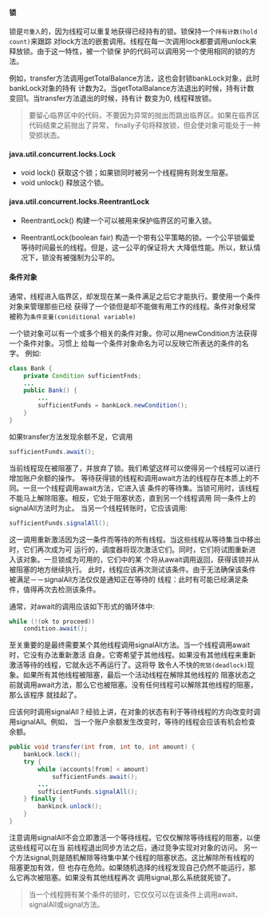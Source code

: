 #### 锁
锁是`可重入`的，因为线程可以重复地获得已经持有的锁。锁保持一个`持有计数(hold count)`来跟踪
对lock方法的嵌套调用。线程在每一次调用lock都要调用unlock来释放锁。由于这一特性，被一个锁保
护的代码可以调用另一个使用相同的锁的方法。

例如，transfer方法调用getTotalBalance方法，这也会封锁bankLock对象，此时bankLock对象的持有
计数为2。当getTotalBalance方法退出的时候，持有计数变回1。当transfer方法退出的时候，持有计
数变为0, 线程释放锁。

> 要留心临界区中的代码，不要因为异常的抛出而跳出临界区。如果在临界区代码结束之前抛出了异常，
finally子句将释放锁，但会使对象可能处于一种受损状态。

#### java.util.concurrent.locks.Lock
* void lock()
	获取这个锁；如果锁同时被另一个线程拥有则发生阻塞。
* void unlock()
	释放这个锁。


#### java.util.concurrent.locks.ReentrantLock
* ReentrantLock()
	构建一个可以被用来保护临界区的可重入锁。

* ReentrantLock(boolean fair)
	构造一个带有公平策略的锁。一个公平锁偏爱等待时间最长的线程。但是，这一公平的保证将大
	大降低性能。所以，默认情况下，锁没有被强制为公平的。


#### 条件对象
通常，线程进入临界区，却发现在某一条件满足之后它才能执行。要使用一个条件对象来管理那些已经
获得了一个锁但是却不能做有用工作的线程。条件对象经常被称为`条件变量(coniditional variable)`

一个锁对象可以有一个或多个相关的条件对象。你可以用newCondition方法获得一个条件对象。习惯上
给每一个条件对象命名为可以反映它所表达的条件的名字。
例如:
```java
class Bank {
	private Condition sufficientFnds;
	...
	public Bank() {
		...
		sufficientFunds = bankLock.newCondition();
	}
}
```
如果transfer方法发现余额不足，它调用
```java
sufficientFunds.await();
```
当前线程现在被阻塞了，并放弃了锁。我们希望这样可以使得另一个线程可以进行增加账户余额的操作。
等待获得锁的线程和调用await方法的线程存在本质上的不同。一旦一个线程调用await方法，它进入该
条件的等待集。当锁可用时，该线程不能马上解除阻塞。相反，它处于阻塞状态，直到另一个线程调用
同一条件上的signalAll方法时为止。
当另一个线程转账时，它应该调用:
```java
sufficientFunds.signalAll();
```

这一调用重新激活因为这一条件而等待的所有线程。当这些线程从等待集当中移出时，它们再次成为可
运行的，调度器将现次激活它们。同时，它们将试图重新进入该对象。一旦锁成为可用的，它们中的某
个将从await调用返回，获得该锁并从被阻塞的地方继续执行。
此时，线程应该再次测试该条件。由于无法确保该条件被满足－－signalAll方法仅仅是通知正在等待的
线程：此时有可能已经满足条件，值得再次去检测该条件。

通常，对await的调用应该如下形式的循环体中:
```java
while (!(ok to proceed))
	condition.await();
```
至关重要的是最终需要某个其他线程调用signalAll方法。当一个线程调用await时，它没有办法重新激活
自身。它寄希望于其他线程。如果没有其他线程来重新激活等待的线程，它就永远不再运行了。这将导
致令人不快的`死锁(deadlock)`现象。如果所有其他线程被阻塞，最后一个活动线程在解除其他线程的
阻塞状态之前就调用await方法，那么它也被阻塞。没有任何线程可以解除其他线程的阻塞，那么该程序
就挂起了。

应该何时调用signalAll？经验上讲，在对象的状态有利于等待线程的方向改变时调用signalAll。例如，
当一个账户余额发生改变时，等待的线程会应该有机会检查余额。
```java
public void transfer(int from, int to, int amount) {
	bankLock.lock();
	try {
		while (accounts[from] < amount)
			sufficientFunds.await();
		...
		sufficientFunds.signalAll();
	} finally {
		bankLock.unlock();
	}
}
```
注意调用signalAll不会立即激活一个等待线程。它仅仅解除等待线程的阻塞，以便这些线程可以在当
前线程退出同步方法之后，通过竞争实现对对象的访问。
另一个方法signal,则是随机解除等待集中某个线程的阻塞状态。这比解除所有线程的阻塞更加有效，但
也存在危险。如果随机选择的线程发现自己仍然不能运行，那么它再次被阻塞。如果没有其他线程再次
调用signal,那么系统就死锁了。

> 当一个线程拥有某个条件的锁时，它仅仅可以在该条件上调用await、signalAll或signal方法。
